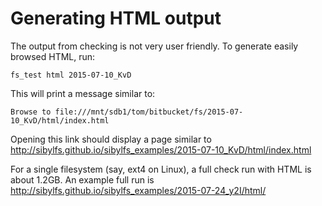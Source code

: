 # Generating HTML output

The output from checking is not very user friendly. To generate easily
browsed HTML, run:

    fs_test html 2015-07-10_KvD
    
This will print a message similar to:

    Browse to file:///mnt/sdb1/tom/bitbucket/fs/2015-07-10_KvD/html/index.html
    
Opening this link should display a page similar to
<http://sibylfs.github.io/sibylfs_examples/2015-07-10_KvD/html/index.html>

For a single filesystem (say, ext4 on Linux), a full check run with HTML
is about 1.2GB. An example full run is
<http://sibylfs.github.io/sibylfs_examples/2015-07-24_y2I/html/>
